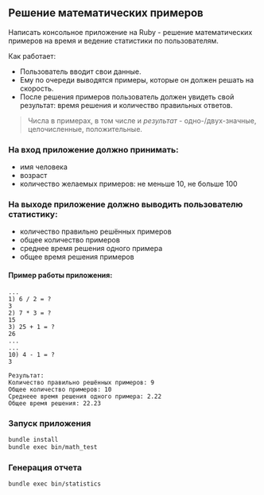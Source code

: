 ## Решение математических примеров

Написать консольное приложение на Ruby - решение математических примеров на время и ведение статистики по пользователям.

Как работает:
- Пользователь вводит свои данные.
- Ему по очереди выводятся примеры, которые он должен решать на скорость.
- После решения примеров  пользователь должен увидеть свой результат: время решения и количество правильных ответов.

> Числа в примерах, в том числе и *результат* - одно-/двух-значные, целочисленные, положительные.

### На вход приложение должно принимать:

- имя человека
- возраст
- количество желаемых примеров: не меньше 10, не больше 100

### На выходе приложение должно выводить пользователю статистику:

- количество правильно решённых примеров
- общее количество примеров
- среднее время решения одного примера
- общее время решения примеров

#### Пример работы приложения:

```
...
1) 6 / 2 = ?
3
2) 7 * 3 = ? 
15
3) 25 + 1 = ?
26
...
...
10) 4 - 1 = ?
3

Результат: 
Количество правильно решённых примеров: 9
Общее количество примеров: 10
Среднеее время решения одного примера: 2.22
Общее время решения: 22.23
```

### Запуск приложения
```bash
bundle install
bundle exec bin/math_test
```

### Генерация отчета
```bash
bundle exec bin/statistics
```